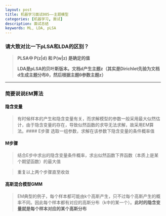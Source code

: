 ```yaml
---
layout: post
title: 机器学习面试005——主题模型
categories: [机器学习, 面试]
description: 面试总结
keywords: ML, LDA, pLSA
---
```


### 请大致对比一下pLSA和LDA的区别？
> **PLSA中 P(z\|d) 和 P(w\|z) 是确定的值**
>
> **LDA是pLSA的贝叶斯版本。文档d产生主题z（其实是Dirichlet先验为文档d生成主题分布θ，然后根据主题θ参数主题z）**

-------

### 简要说说EM算法
#### 隐含变量
> 有时候样本的产生和隐含变量有关，而求解模型的参数一般采用最大似然估计，由于隐含变量的存在，导致似然函数的求导无法求解，故采用EM算法。#### E步骤
> 选取一组参数，求解在该参数下隐含变量的条件概率值

#### M步骤
> 结合E步中求出的隐含变量条件概率，求出似然函数下界函数（本质上是某个期望函数）的最大值

> 重复以上两个步骤直至收敛

#### 高斯混合模型GMM
> EM典型的例子，每个样本都可能由k个高斯产生，只不过每个高斯产生的概率不同。因此每个样本都有对应的高斯分布（k中的某一个）。**此时的隐含变量就是每个样本对应的某个高斯分布**
